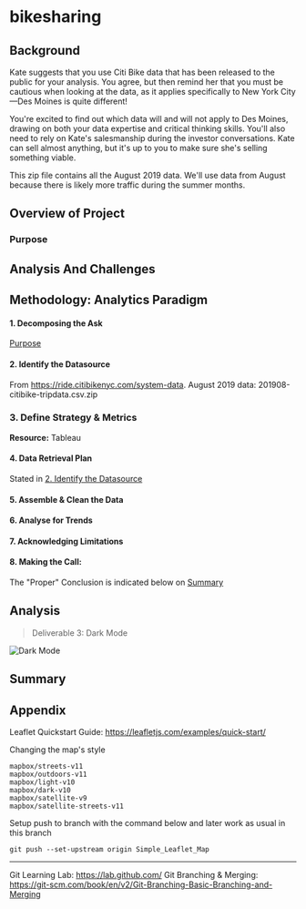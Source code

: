 # bikesharing

## Background

Kate suggests that you use Citi Bike data that has been released to the public for your analysis. You agree, but then remind her that you must be cautious when looking at the data, as it applies specifically to New York City—Des Moines is quite different!

You're excited to find out which data will and will not apply to Des Moines, drawing on both your data expertise and critical thinking skills. You'll also need to rely on Kate's salesmanship during the investor conversations. Kate can sell almost anything, but it's up to you to make sure she's selling something viable.

This zip file contains all the August 2019 data. We'll use data from August because there is likely more traffic during the summer months.

## Overview of Project

### Purpose

## Analysis And Challenges

## Methodology: Analytics Paradigm

#### 1. Decomposing the Ask
[Purpose](#purpose)

#### 2. Identify the Datasource
From https://ride.citibikenyc.com/system-data.
August 2019 data: 201908-citibike-tripdata.csv.zip

### 3. Define Strategy & Metrics
**Resource:** Tableau

#### 4. Data Retrieval Plan
Stated in [2. Identify the Datasource](#2-identify-the-datasource)

#### 5. Assemble & Clean the Data

#### 6. Analyse for Trends

#### 7. Acknowledging Limitations

#### 8. Making the Call:
The "Proper" Conclusion is indicated below on [Summary](#summary)

## Analysis

>Deliverable 3: Dark Mode

![Dark Mode](resources/dark.png)

## Summary


## Appendix

Leaflet Quickstart Guide: https://leafletjs.com/examples/quick-start/

Changing the map's style

```
mapbox/streets-v11
mapbox/outdoors-v11
mapbox/light-v10
mapbox/dark-v10
mapbox/satellite-v9
mapbox/satellite-streets-v11
```

Setup push to branch with the command below and later work as usual in this branch
```
git push --set-upstream origin Simple_Leaflet_Map
```

---
Git Learning Lab: https://lab.github.com/
Git Branching & Merging: https://git-scm.com/book/en/v2/Git-Branching-Basic-Branching-and-Merging
